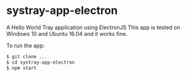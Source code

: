 # systray-app-electron
A Hello World Tray application using ElectronJS
This app is tested on Windows 10 and Ubuntu 16.04 and it works fine.

To run the app:
```bash
$ git clone ...
$ cd systray-app-electron
$ npm start
```
